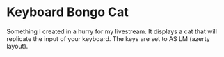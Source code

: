 ﻿# Keyboard Bongo Cat

Something I created in a hurry for my livestream. It displays a cat that will replicate the input of your keyboard. The keys are set to AS LM (azerty layout).